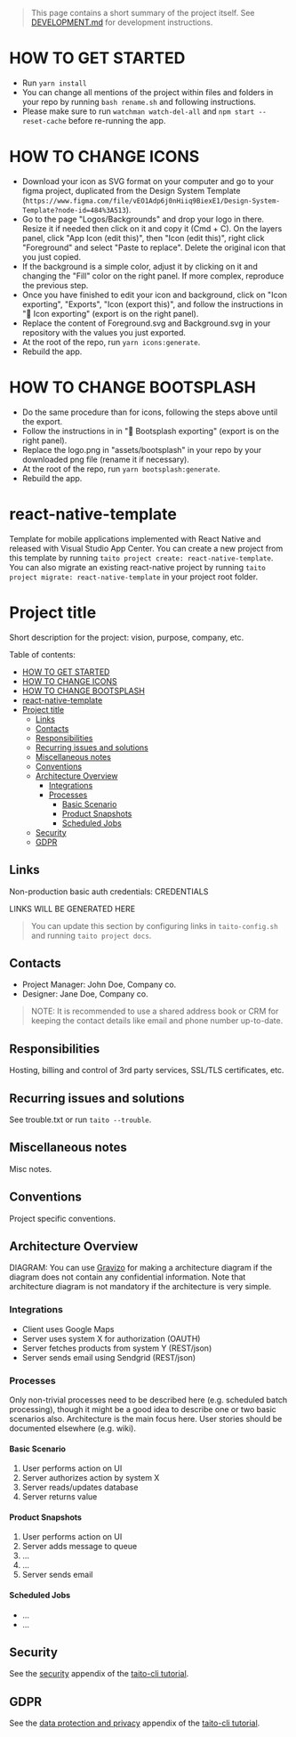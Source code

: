 > This page contains a short summary of the project itself. See [DEVELOPMENT.md](DEVELOPMENT.md) for development instructions.

[//]: # 'TEMPLATE NOTE START'

# HOW TO GET STARTED

- Run `yarn install`
- You can change all mentions of the project within files and folders in your repo by running `bash rename.sh` and following instructions.
- Please make sure to run `watchman watch-del-all` and `npm start --reset-cache` before re-running the app.

# HOW TO CHANGE ICONS

- Download your icon as SVG format on your computer and go to your figma project, duplicated from the Design System Template (`https://www.figma.com/file/vEO1Adp6j0nHiiq9BiexE1/Design-System-Template?node-id=484%3A513`).
- Go to the page "Logos/Backgrounds" and drop your logo in there. Resize it if needed then click on it and copy it (Cmd + C). On the layers panel, click "App Icon (edit this)", then "Icon (edit this)", right click "Foreground" and select "Paste to replace". Delete the original icon that you just copied.
- If the background is a simple color, adjust it by clicking on it and changing the "Fill" color on the right panel. If more complex, reproduce the previous step.
- Once you have finished to edit your icon and background, click on "Icon exporting", "Exports", "Icon (export this)", and follow the instructions in "📲 Icon exporting" (export is on the right panel).
- Replace the content of Foreground.svg and Background.svg in your repository with the values you just exported.
- At the root of the repo, run `yarn icons:generate`.
- Rebuild the app.

# HOW TO CHANGE BOOTSPLASH

- Do the same procedure than for icons, following the steps above until the export.
- Follow the instructions in in "📲 Bootsplash exporting" (export is on the right panel).
- Replace the logo.png in "assets/bootsplash" in your repo by your downloaded png file (rename it if necessary).
- At the root of the repo, run `yarn bootsplash:generate`.
- Rebuild the app.

# react-native-template

Template for mobile applications implemented with React Native and released with Visual Studio App Center. You can create a new project from this template by running `taito project create: react-native-template`. You can also migrate an existing react-native project by running `taito project migrate: react-native-template` in your project root folder.

[//]: # 'TEMPLATE NOTE END'

# Project title

Short description for the project: vision, purpose, company, etc.

Table of contents:

- [HOW TO GET STARTED](#how-to-get-started)
- [HOW TO CHANGE ICONS](#how-to-change-icons)
- [HOW TO CHANGE BOOTSPLASH](#how-to-change-bootsplash)
- [react-native-template](#react-native-template)
- [Project title](#project-title)
  - [Links](#links)
  - [Contacts](#contacts)
  - [Responsibilities](#responsibilities)
  - [Recurring issues and solutions](#recurring-issues-and-solutions)
  - [Miscellaneous notes](#miscellaneous-notes)
  - [Conventions](#conventions)
  - [Architecture Overview](#architecture-overview)
    - [Integrations](#integrations)
    - [Processes](#processes)
      - [Basic Scenario](#basic-scenario)
      - [Product Snapshots](#product-snapshots)
      - [Scheduled Jobs](#scheduled-jobs)
  - [Security](#security)
  - [GDPR](#gdpr)

## Links

Non-production basic auth credentials: CREDENTIALS

[//]: # 'GENERATED LINKS START'

LINKS WILL BE GENERATED HERE

[//]: # 'GENERATED LINKS END'

> You can update this section by configuring links in `taito-config.sh` and running `taito project docs`.

## Contacts

- Project Manager: John Doe, Company co.
- Designer: Jane Doe, Company co.

> NOTE: It is recommended to use a shared address book or CRM for keeping the contact details like email and phone number up-to-date.

## Responsibilities

Hosting, billing and control of 3rd party services, SSL/TLS certificates, etc.

## Recurring issues and solutions

See trouble.txt or run `taito --trouble`.

## Miscellaneous notes

Misc notes.

## Conventions

Project specific conventions.

## Architecture Overview

DIAGRAM: You can use [Gravizo](https://www.gravizo.com) for making a architecture diagram if the diagram does not contain any confidential information. Note that architecture diagram is not mandatory if the architecture is very simple.

### Integrations

- Client uses Google Maps
- Server uses system X for authorization (OAUTH)
- Server fetches products from system Y (REST/json)
- Server sends email using Sendgrid (REST/json)

### Processes

Only non-trivial processes need to be described here (e.g. scheduled batch processing), though it might be a good idea to describe one or two basic scenarios also. Architecture is the main focus here. User stories should be documented elsewhere (e.g. wiki).

#### Basic Scenario

1. User performs action on UI
2. Server authorizes action by system X
3. Server reads/updates database
4. Server returns value

#### Product Snapshots

1. User performs action on UI
2. Server adds message to queue
3. ...
4. ...
5. Server sends email

#### Scheduled Jobs

- ...
- ...

## Security

See the [security](https://github.com/TaitoUnited/taito-cli/blob/master/docs/tutorial/d-security.md) appendix of the [taito-cli tutorial](https://github.com/TaitoUnited/taito-cli/blob/master/docs/tutorial/README.md).

## GDPR

See the [data protection and privacy](https://github.com/TaitoUnited/taito-cli/blob/master/docs/tutorial/e-data-protection-and-privacy.md) appendix of the [taito-cli tutorial](https://github.com/TaitoUnited/taito-cli/blob/master/docs/tutorial/README.md).
